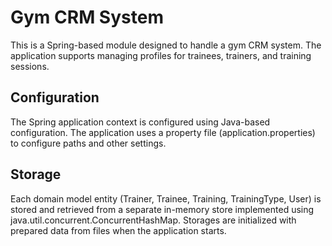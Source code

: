 # Gym CRM System

This is a Spring-based module designed to handle a gym CRM system. 
The application supports managing profiles for trainees, trainers, and training sessions.

## Configuration
The Spring application context is configured using Java-based configuration. The application uses a property file (application.properties) to configure paths and other settings.

## Storage
Each domain model entity (Trainer, Trainee, Training, TrainingType, User) is stored and retrieved from a separate in-memory store implemented using java.util.concurrent.ConcurrentHashMap. Storages are initialized with prepared data from files when the application starts.